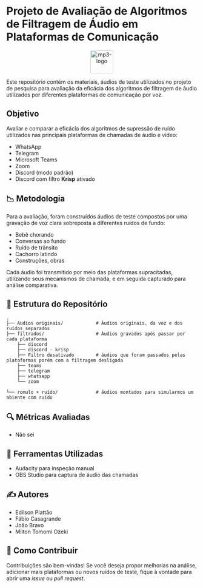 # Projeto de Avaliação de Algoritmos de Filtragem de Áudio em Plataformas de Comunicação

<div style="width: 100%; text-align: center;">
  <img src="https://github.com/user-attachments/assets/f87cf194-4724-4699-bac5-dc759c063e65"
       alt="mp3-logo"
       height="60">
</div>

Este repositório contém os materiais, áudios de teste utilizados no projeto de pesquisa para avaliação da eficácia dos algoritmos de filtragem de áudio utilizados por diferentes plataformas de comunicação por voz.

## Objetivo

Avaliar e comparar a eficácia dos algoritmos de supressão de ruído utilizados nas principais plataformas de chamadas de áudio e vídeo:

* WhatsApp
* Telegram
* Microsoft Teams
* Zoom
* Discord (modo padrão)
* Discord com filtro **Krisp** ativado

## 📉 Metodologia

Para a avaliação, foram construídos áudios de teste compostos por uma gravação de voz clara sobreposta a diferentes ruídos de fundo:

* Bebê chorando
* Conversas ao fundo
* Ruído de trânsito
* Cachorro latindo
* Construções, obras

Cada áudio foi transmitido por meio das plataformas supracitadas, utilizando seus mecanismos de chamada, e em seguida capturado para análise comparativa.

## 🔧 Estrutura do Repositório

```
.
├── Audios originais/            # Áudios originais, da voz e dos ruídos separados
├── filtrados/                   # Áudios gravados após passar por cada plataforma
    ├── discord
    ├── discord - krisp
    ├── Filtro desativado        # áudios que foram passados pelas plataformas porém com a filtragem desligada
    ├── teams
    ├── telegram
    ├── whatsapp
    └── zoom

└── romulo + ruído/              # áudios montados para simularmos um abiente com ruído
```

## 🔍 Métricas Avaliadas

* Não sei

## 📄 Ferramentas Utilizadas

* Audacity para inspeção manual
* OBS Studio para captura de áudio das chamadas

## ✍️ Autores

* Edilson Piattão
* Fábio Casagrande
* João Bravo
* Milton Tomomi Ozeki

## 🔧 Como Contribuir

Contribuições são bem-vindas! Se você deseja propor melhorias na análise, adicionar mais plataformas ou novos ruídos de teste, fique à vontade para abrir uma *issue* ou *pull request*.

